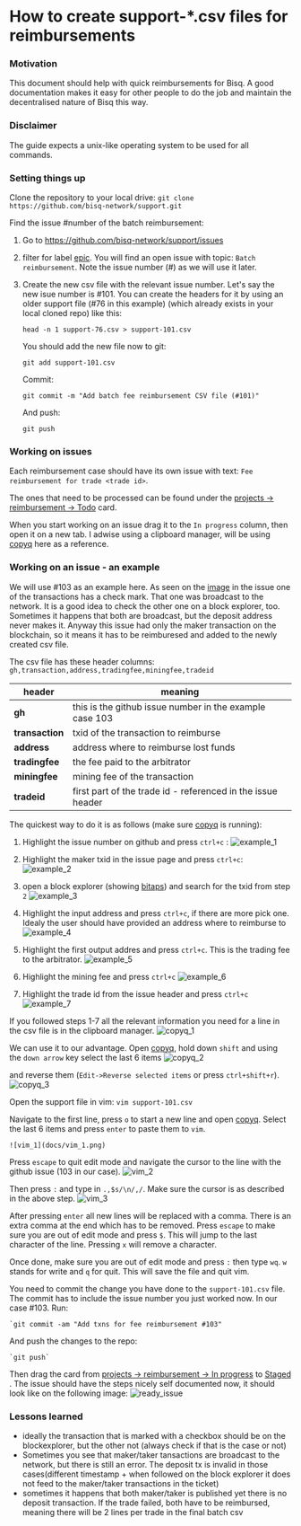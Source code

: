 # How to create support-*.csv files for reimbursements

### Motivation
This document should help with quick reimbursements for Bisq. A good documentation makes it easy for other people to do the job and maintain the decentralised nature of Bisq this way.

### Disclaimer
The guide expects a unix-like operating system to be used for all commands.

### Setting things up
Clone the repository to your local drive:
`git clone https://github.com/bisq-network/support.git`

Find the issue #number of the batch reimbursement:
1. Go to https://github.com/bisq-network/support/issues
2. filter for label [epic](https://github.com/bisq-network/support/labels/Epic). You will find an open issue with topic: `Batch reimbursement`. Note the issue number (#) as we will use it later.
3. Create the new csv file with the relevant issue number. Let's say the new isue number is #101. You can create the headers for it by using an older support file (#76 in this example) (which already exists in your local cloned repo) like this:

    `head -n 1 support-76.csv > support-101.csv`
    
    You should add the new file now to git:
    
    `git add support-101.csv`
    
    Commit:
    
    `git commit -m "Add batch fee reimbursement CSV file (#101)"`
    
    And push:
    
    `git push`

### Working on issues
Each reimbursement case should have its own issue with text: `Fee reimbursement for trade <trade id>`.

The ones that need to be processed can be found under the [projects -> reimbursement -> Todo](https://github.com/bisq-network/support/projects/1) card.

When you start working on an issue drag it to the `In progress` column, then open it on a new tab. I adwise using a clipboard manager, will be using [copyq](https://hluk.github.io/CopyQ/) here as a reference.

### Working on an issue - an example

We will use #103 as an example here. 
As seen on the [image](https://user-images.githubusercontent.com/301810/39520263-460060c6-4e0a-11e8-886c-9a1bc9d681c4.png) in the issue one of the transactions has a check mark. That one was broadcast to the network. It is a good idea to check the other one on a block explorer, too. Sometimes it happens that both are broadcast, but the deposit address never makes it. Anyway this issue had only the maker transaction on the blockchain, so it means it has to be reimburesed and added to the newly created csv file.

The csv file has these header columns: `gh,transaction,address,tradingfee,miningfee,tradeid`

header|meaning
------|-------
**gh**|this is the github issue number in the example case 103
**transaction**|txid of the transaction to reimburse
**address**|address where to reimburse lost funds
**tradingfee**|the fee paid to the arbitrator
**miningfee**|mining fee of the transaction
**tradeid**|first part of the trade id - referenced in the issue header

The quickest way to do it is as follows (make sure [copyq](https://hluk.github.io/CopyQ/) is running):

1. Highlight the issue number on github and press `ctrl+c` :
    ![example_1](docs/example_1.png)
    
2. Highlight the maker txid in the issue page and press `ctrl+c`:
    ![example_2](docs/example_2.png)
    
3. open a block explorer (showing [bitaps](https://bitaps.com)) and search for the txid from step `2`
   ![example_3](docs/example_3.png)
   
4. Highlight the input address and press `ctrl+c`, if there are more pick one. Idealy the user should have provided an address where to reimburse to
    ![example_4](docs/example_4.png)
    
5. Highlight the first output addres and press `ctrl+c`. This is the trading fee to the arbitrator.
   ![example_5](docs/example_5.png)
   
6. Highlight the mining fee and press `ctrl+c`
   ![example_6](docs/example_6.png)
   
7. Highlight the trade id from the issue header and press `ctrl+c`
   ![example_7](docs/example_7.png)
   
If you followed steps 1-7 all the relevant information you need for a line in the csv file is in the clipboard manager. 
    ![copyq_1](docs/copyq_1.png)

We can use it to our advantage. Open [copyq](https://hluk.github.io/CopyQ/), hold down `shift` and using the `down arrow` key select the last 6 items 
    ![copyq_2](docs/copyq_2.png)

and reverse them (`Edit->Reverse selected items` or press `ctrl+shift+r`).
    ![copyq_3](docs/copyq_3.png)

Open the support file in vim:
    `vim support-101.csv`
    
Navigate to the first line, press `o` to start a new line and open [copyq](https://hluk.github.io/CopyQ/). Select the last 6 items and press `enter` to paste them to `vim`. 

    ![vim_1](docs/vim_1.png)

Press `escape` to quit edit mode and navigate the cursor to the line with the github issue (103 in our case). 
    ![vim_2](docs/vim_2.png)

Then press `:` and type in `.,$s/\n/,/`. Make sure the cursor is as described in the above step.
    ![vim_3](docs/vim_3.png)

After pressing `enter` all new lines will be replaced with a comma. There is an extra comma at the end which has to be removed. Press `escape` to make sure you are out of edit mode and press `$`. This will jump to the last character of the line. Pressing `x` will remove a character. 

Once done, make sure you are out of edit mode and press `:` then type `wq`. `w` stands for write and `q` for quit. This will save the file and quit vim.

You need to commit the change you have done to the `support-101.csv` file. The commit has to include the issue number you just worked now. In our case #103. Run:

    `git commit -am "Add txns for fee reimbursement #103"
    
And push the changes to the repo:

    `git push`
    
Then drag the card from [projects -> reimbursement -> In progress](https://github.com/bisq-network/support/projects/1) to [Staged](https://github.com/bisq-network/support/projects/1) . The issue should have the steps nicely self documented now, it should look like on the following image:
    ![ready_issue](docs/ready_issue.png)

### Lessons learned

- ideally the transaction that is marked with a checkbox should be on the blockexplorer, but the other not (always check if that is the case or not)
- Sometimes you see that maker/taker tansactions are broadcast to the network, but there is still an error. The deposit tx is invalid in those cases(different timestamp + when followed on the block explorer it does not feed to the maker/taker transactions in the ticket)
- sometimes it happens that both maker/taker is published yet there is no deposit transaction. If the trade failed, both have to be reimbursed, meaning there will be 2 lines per trade in the final batch csv
